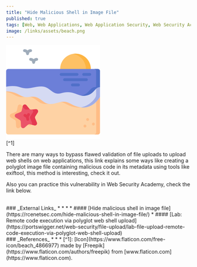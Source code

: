 ```yaml
---
title: "Hide Malicious Shell in Image File"
published: true
tags: [Web, Web Applications, Web Application Security, Web Security Academy, Labs, File Upload Vulnerabilities, Malicious Metadata, Exiftool]
image: /links/assets/beach.png
---
```


![](/links/assets/beach.png)
<br>
[^1]

There are many ways to bypass flawed validation of file uploads to upload web shells on web applications, this link explains some ways like creating a polyglot image file containing malicious code in its metadata using tools like exiftool, this method is interesting, check it out.

Also you can practice this vulnerability in Web Security Academy, check the link below.

<br>
### _External Links_
* * *
* #### [Hide malicious shell in image file](https://rcenetsec.com/hide-malicious-shell-in-image-file/)
* #### [Lab: Remote code execution via polyglot web shell upload](https://portswigger.net/web-security/file-upload/lab-file-upload-remote-code-execution-via-polyglot-web-shell-upload)

<br>
### _References_
* * *
[^1]: [Icon](https://www.flaticon.com/free-icon/beach_4866977) made by [Freepik](https://www.flaticon.com/authors/freepik) from [www.flaticon.com](https://www.flaticon.com).
